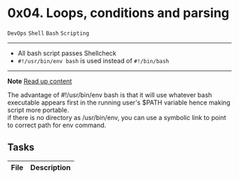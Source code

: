 # 0x04. Loops, conditions and parsing
``DevOps`` ``Shell`` ``Bash`` ``Scripting``

---
* All bash script passes Shellcheck
* ``#!/usr/bin/env bash`` is used instead of ``#!/bin/bash``
---

**Note**
[Read up content](./note)

The advantage of #!/usr/bin/env bash is that it will use whatever bash executable appears first in the running user's $PATH variable hence making script more portable.  
if there is no directory as /usr/bin/env, you can use a symbolic link to point to correct path for env command.


## Tasks
| File | Description |
|------|-------------|
